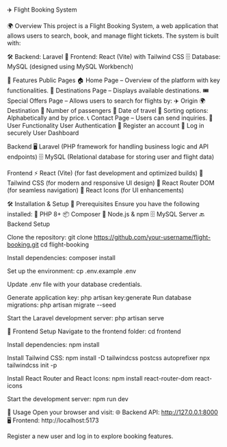 ✈️ Flight Booking System

🌍 Overview
This project is a Flight Booking System, a web application that allows users to search, book, and manage flight tickets. The system is built with:

🛠 Backend: Laravel
🎨 Frontend: React (Vite) with Tailwind CSS
🗄 Database: MySQL (designed using MySQL Workbench)

🚀 Features
Public Pages
🏠 Home Page – Overview of the platform with key functionalities.
📍 Destinations Page – Displays available destinations.
🎟 Special Offers Page – Allows users to search for flights by:
✈️ Origin
🌍 Destination
👥 Number of passengers
📅 Date of travel
🔀 Sorting options: Alphabetically and by price.
📞 Contact Page – Users can send inquiries.
🔐 User Functionality
User Authentication
📝 Register an account
🔑 Log in securely
User Dashboard

Backend
🖥 Laravel (PHP framework for handling business logic and API endpoints)
🗄 MySQL (Relational database for storing user and flight data)

Frontend
⚡ React (Vite) (for fast development and optimized builds)
🎨 Tailwind CSS (for modern and responsive UI design)
🔄 React Router DOM (for seamless navigation)
🔧 React Icons (for UI enhancements)

🛠 Installation & Setup
📌 Prerequisites
Ensure you have the following installed:
🐘 PHP 8+
📦 Composer
📌 Node.js & npm
🗄 MySQL Server
🔙 Backend Setup

Clone the repository:
git clone https://github.com/your-username/flight-booking.git
cd flight-booking

Install dependencies:
composer install

Set up the environment:
cp .env.example .env

Update .env file with your database credentials.

Generate application key:
php artisan key:generate
Run database migrations:
php artisan migrate --seed

Start the Laravel development server:
php artisan serve

🎨 Frontend Setup
Navigate to the frontend folder:
cd frontend

Install dependencies:
npm install

Install Tailwind CSS:
npm install -D tailwindcss postcss autoprefixer
npx tailwindcss init -p

Install React Router and React Icons:
npm install react-router-dom react-icons

Start the development server:
npm run dev

🎯 Usage
Open your browser and visit:
🌐 Backend API: http://127.0.0.1:8000
🖥 Frontend: http://localhost:5173

Register a new user and log in to explore booking features.
